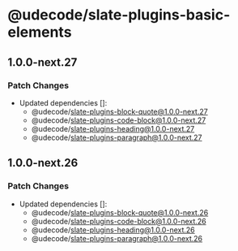 # @udecode/slate-plugins-basic-elements

## 1.0.0-next.27

### Patch Changes

- Updated dependencies []:
  - @udecode/slate-plugins-block-quote@1.0.0-next.27
  - @udecode/slate-plugins-code-block@1.0.0-next.27
  - @udecode/slate-plugins-heading@1.0.0-next.27
  - @udecode/slate-plugins-paragraph@1.0.0-next.27

## 1.0.0-next.26

### Patch Changes

- Updated dependencies []:
  - @udecode/slate-plugins-block-quote@1.0.0-next.26
  - @udecode/slate-plugins-code-block@1.0.0-next.26
  - @udecode/slate-plugins-heading@1.0.0-next.26
  - @udecode/slate-plugins-paragraph@1.0.0-next.26
